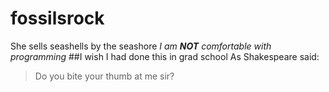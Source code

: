 # fossilsrock
She sells seashells by the seashore
_I am **NOT** comfortable with programming_
##I wish I had done this in grad school
As Shakespeare said:
>Do you bite your thumb at me sir?